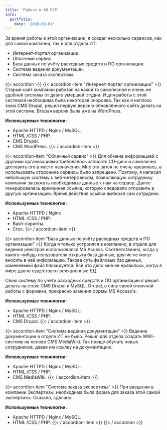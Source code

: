 ```yaml
---
title: 'Работа в AO ESP'
info:
  portfolio:
    date: '2009-09-01'
---
```


За время работы в этой организации, я создал несколько сервисов, как для самой компании, так и для отдела ИТ:

- Интернет-портал организации.
- Облачный сервис.
- База данных по учёту расходных средств и ПО организации.
- Система ведения документации.
- Система заказа экспертизы.

<!--more-->

{{< accordion >}}
{{< accordion-item "Интернет-портал организации" >}}
Старый сайт компании работал на какой то самописной и очень не удобной системы от давно умершей студии. И для работы с этой системой необходима была некоторая сноровка. Так как я неплохо знаю CMS Drupal, решил первую версию обновлённого сайта делать на этой системе. Вторая версия была уже на WordPress.

**Используемые технологии:**

- Apache HTTPD / Nginx / MySQL.
- HTML /CSS / PHP.
- CMS Drupal.
- CMS WordPress.
{{< / accordion-item >}}

{{< accordion-item "Облачный сервис" >}}
Для обмена информацией с другими организациями требовалось записать CD-диск и самолично доставить его в место назначения. Мне эта затея не очень нравилась, а использовать сторонние сервисы было запрещено. Поэтому, я написал небольшую систему с веб-интерфейсом, позволяющую сотруднику компании загружать необходимые данные к нам на сервер. Далее генерировалась временная ссылка, которую следовало отправить в другую организацию. Время действия ссылки выбирал сам сотрудник.

**Используемые технологии:**

- Apache HTTPD / Nginx
- HTML /CSS / PHP.
- Bash-скрипты.
- Cron.
{{< / accordion-item >}}

{{< accordion-item "База данных по учёту расходных средств и ПО организации" >}}
Когда я только устроился в компанию, в отделе для ведения реестров использовался MS Access. Соответственно, когда у какого-нибудь пользователя открыта база данных, другие не могут вносить в неё информацию. Такова суть файловых баз данных, изменяемый файл блокируется. Всё это дело мне не нравилось, когда в мире давно существуют реляционные БД.

Свою систему по учёту расходных средств и ПО организации я решил делать на стеке CMS Drupal и MySQL. Drupal, в силу своей отличной работы с формами, прекрасно заменил формы MS Access'а.

**Используемые технологии:**

- Apache HTTPD / Nginx / MySQL.
- HTML /CSS / PHP.
- CMS Drupal.
{{< / accordion-item >}}

{{< accordion-item "Система ведения документации" >}}
Ведение документации в отделе ИТ не было. Решил для отдела создать WIKI-систему на основе CMS MediaWiki. Так проще обучать новых сотрудников, давая им ссылку на документацию.

**Используемые технологии:**

- Apache HTTPD / Nginx / MySQL.
- HTML /CSS / PHP.
- CMS MediaWiki.
{{< / accordion-item >}}

{{< accordion-item "Система заказа экспертизы" >}}
При введении в компании Экспертизы, необходима была форма для заказа этой самой экспертизы. Сказано, сделано.

**Используемые технологии:**

- Apache HTTPD / Nginx / MySQL.
- HTML /CSS / PHP.
{{< / accordion-item >}}
{{< / accordion >}}
